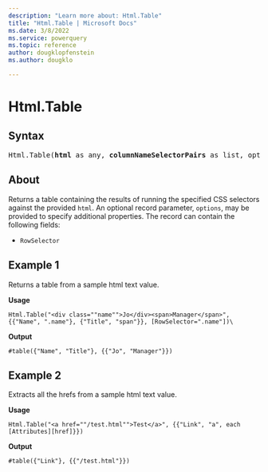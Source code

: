 ```yaml
---
description: "Learn more about: Html.Table"
title: "Html.Table | Microsoft Docs"
ms.date: 3/8/2022
ms.service: powerquery
ms.topic: reference
author: dougklopfenstein
ms.author: dougklo

---
```

# Html.Table

## Syntax

<pre>
Html.Table(<b>html</b> as any, <b>columnNameSelectorPairs</b> as list, optional <b>options</b> as nullable record) as table
</pre>
  
## About

Returns a table containing the results of running the specified CSS selectors against the provided `html`. An optional record parameter, `options`, may be provided to specify additional properties. The record can contain the following fields:

* `RowSelector`

## Example 1

Returns a table from a sample html text value.

**Usage**

```powerquery-m
Html.Table("<div class=""name"">Jo</div><span>Manager</span>", {{"Name", ".name"}, {"Title", "span"}}, [RowSelector=".name"])\
```

**Output**

`#table({"Name", "Title"}, {{"Jo", "Manager"}})`

## Example 2

Extracts all the hrefs from a sample html text value.

**Usage**

```powerquery-m
Html.Table("<a href=""/test.html"">Test</a>", {{"Link", "a", each [Attributes][href]}})
```

**Output**

`#table({"Link"}, {{"/test.html"}})`
